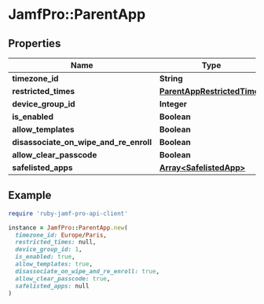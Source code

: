 # JamfPro::ParentApp

## Properties

| Name | Type | Description | Notes |
| ---- | ---- | ----------- | ----- |
| **timezone_id** | **String** |  |  |
| **restricted_times** | [**ParentAppRestrictedTimes**](ParentAppRestrictedTimes.md) |  |  |
| **device_group_id** | **Integer** |  |  |
| **is_enabled** | **Boolean** |  |  |
| **allow_templates** | **Boolean** |  | [optional] |
| **disassociate_on_wipe_and_re_enroll** | **Boolean** |  | [optional] |
| **allow_clear_passcode** | **Boolean** |  | [optional] |
| **safelisted_apps** | [**Array&lt;SafelistedApp&gt;**](SafelistedApp.md) |  | [optional] |

## Example

```ruby
require 'ruby-jamf-pro-api-client'

instance = JamfPro::ParentApp.new(
  timezone_id: Europe/Paris,
  restricted_times: null,
  device_group_id: 1,
  is_enabled: true,
  allow_templates: true,
  disassociate_on_wipe_and_re_enroll: true,
  allow_clear_passcode: true,
  safelisted_apps: null
)
```

